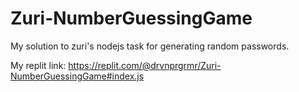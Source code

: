 # Zuri-NumberGuessingGame
My solution to zuri's nodejs task for generating random passwords.

My replit link: https://replit.com/@drvnprgrmr/Zuri-NumberGuessingGame#index.js
